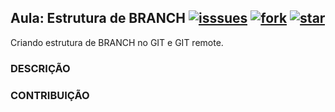 ## Aula: Estrutura de BRANCH [![isssues](https://img.shields.io/github/issues/IsraelLazaro/exercicioSemana7)](https://img.shields.io/github/issues/IsraelLazaro/exercicioSemana7) [![fork](https://img.shields.io/github/forks/IsraelLazaro/exercicioSemana7)](https://img.shields.io/github/forks/IsraelLazaro/exercicioSemana7) [![star](https://img.shields.io/github/stars/IsraelLazaro/exercicioSemana7)](https://img.shields.io/github/stars/IsraelLazaro/exercicioSemana7)

Criando estrutura de BRANCH no GIT e GIT remote.

### DESCRIÇÃO

### CONTRIBUIÇÃO
